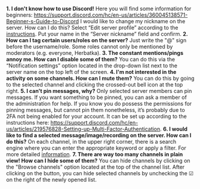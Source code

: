 **1. I don't know how to use Discord!** Here you will find some information for beginners: https://support.discord.com/hc/en-us/articles/360045138571-Beginner-s-Guide-to-Discord
I would like to change my nickname on the server. How can I do this?
Select “Edit server profile” according to the [instructions](https://support.discord.com/hc/en-us/articles/4409388345495-Server-Profiles). Put your name in the “Server nickname” field and confirm.
**2. How can I tag certain users/roles on the server?** Just write the "@" sign before the username/role. Some roles cannot only be mentioned by moderators (e.g. everyone, Herbatka).
**3. The constant mentions/pings annoy me. How can I disable some of them?** You can do this via the “Notification settings” option located in the drop-down list next to the server name on the top left of the screen.
**4. I'm not interested in the activity on some channels. How can I mute them?** You can do this by going to the selected channel and clicking the crossed-out bell icon at the top right.
**5. I can't pin messages, why?** Only selected server members can pin messages. If you want something to be pinned, you can ask a member of the administration for help.
If you know you do possess the permissions for pinning messages, but cannot pin them nonetheless, it’s probably due to 2FA not being enabled for your account. It can be set up according to the instructions here:  https://support.discord.com/hc/en-us/articles/219576828-Setting-up-Multi-Factor-Authentication.
**6. I would like to find a selected message/image/recording on the server. How can I do this?** On each channel, in the upper right corner, there is a search engine where you can enter the appropriate keyword or apply a filter. For more detailed [information](https://support.discord.com/hc/en-us/articles/115000468588-Using-Search).
**7. There are way too many channels in plain view! How can I hide some of them?** You can hide channels by clicking on the "Browse channels" option located at the top of the channel list. After clicking on the button, you can hide selected channels by unchecking the ☑ on the right of the newly opened list.